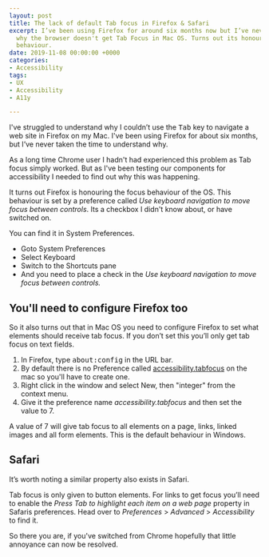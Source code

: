```yaml
---
layout: post
title: The lack of default Tab focus in Firefox & Safari
excerpt: I’ve been using Firefox for around six months now but I’ve never looked into
  why the browser doesn't get Tab Focus in Mac OS. Turns out its honouring the OS
  behaviour.
date: 2019-11-08 00:00:00 +0000
categories:
- Accessibility
tags:
- UX
- Accessibility
- A11y

---
```

I've struggled to understand why I couldn’t use the <kbd>Tab</kbd> key to navigate a web site in Firefox on my Mac. I've been using Firefox for about six months, but I’ve never taken the time to understand why.

As a long time Chrome user I hadn't had experienced this problem as Tab focus simply worked. But as I've been testing our components for accessibility I needed to find out why this was happening.

It turns out Firefox is honouring the focus behaviour of the OS. This behaviour is set by a preference called _Use keyboard navigation to move focus between controls_. Its a checkbox I didn't know about, or have switched on.

You can find it in System Preferences.

* Goto System Preferences
* Select Keyboard
* Switch to the Shortcuts pane
* And you need to place a check in the _Use keyboard navigation to move focus between controls._

## You'll need to configure Firefox too

So it also turns out that in Mac OS you need to configure Firefox to set what elements should receive tab focus. If you don’t set this you’ll only get tab focus on text fields.

1. In Firefox, type <kbd>about:config</kbd> in the URL bar.
2. By default there is no Preference called [accessibility.tabfocus](https://developer.mozilla.org/en-US/docs/Mozilla/Preferences/Preference_reference/accessibility.tabfocus) on the mac so you'll have to create one.
3. Right click in the window and select New, then "integer" from the context menu.
4. Give it the preference name _accessibility.tabfocus_ and then set the value to 7.

A value of 7 will give tab focus to all elements on a page, links, linked images and all form elements. This is the default behaviour in Windows.

## Safari

It’s worth noting a similar property also exists in Safari.

Tab focus is only given to button elements. For links to get focus you’ll need to enable the _Press Tab to highlight each item on a web page_ property in Safaris preferences. Head over to _Preferences_ > _Advanced_ > _Accessibility_ to find it.

So there you are, if you've switched from Chrome hopefully that little annoyance can now be resolved.